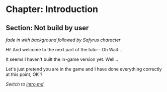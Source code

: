 # Chapter: Introduction

## Section: Not build by user

_fade in with background followed by Safyrus character_

Hi! And welcome to the next part of the tuto--
Oh Wait...

It seems I haven't built the in-game version yet.
Well...

Let's just pretend you are in the game and I have done everything correctly at this point, OK ?

_Switch to [intro.md](intro.md)_
